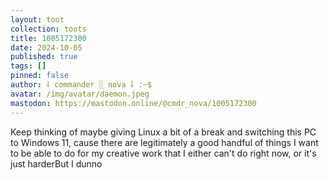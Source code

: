```yaml
---
layout: toot
collection: toots
title: 1005172300
date: 2024-10-05
published: true
tags: []
pinned: false
author: ⸸ commander ░ nova ⸸ :~$
avatar: /img/avatar/daemon.jpeg
mastodon: https://mastodon.online/@cmdr_nova/1005172300
---
```


Keep thinking of maybe giving Linux a bit of a break and switching this PC to Windows 11, cause there are legitimately a good handful of things I want to be able to do for my creative work that I either can't do right now, or it's just harderBut I dunno
